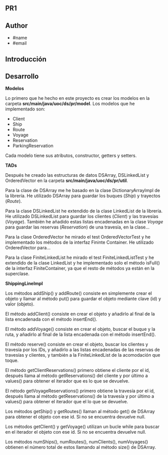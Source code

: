 ## PR1

## Author
- #name
- #email

## Introducción

## Desarrollo
**Modelos**

Lo primero que he hecho en este proyecto es crear los modelos en la carpeta **src/main/java/uoc/ds/pr/model**.
Los modelos que he implementado son:
+ Client
+ Ship
+ Route
+ Voyage
+ Reservation
+ ParkingReservation

Cada modelo tiene sus atributos, constructor, getters y setters.

**TADs**

Después he creado las estructuras de datos DSArray, DSLinkedList y OrderedVector en la carpeta **src/main/java/uoc/ds/pr/util**.

Para la clase de DSArray me he basado en la clase DictionaryArrayImpl de la librería.
He utilizado DSArray para guardar los buques (*Ship*) y trayectos (*Route*).

Para la clase DSLinkedList he extendido de la clase LinkedList de la librería.
He utilizado DSLinkedList para guardar los clientes (*Client*) y las travesías (*Voyage*).
También he añadido estas listas encadenadas en la clase *Voyage* para guardar las reservas (*Reservation*) de una travesía, 
en la clase...

Para la clase OrderedVector he mirado el test OrderedVectorTest y he implementado los métodos de la interfaz Fininte Container.
He utilizado OrderedVector para...

Para la clase FiniteLinkedList he mirado el test FiniteLinkedListTest y he extendido de la clase LinkedList y he implementado solo el método isFull() de la interfaz FiniteContainer, ya que el resto de métodos ya están en la superclase.

**ShippingLineImpl**

Los métodos addShip() y addRoute() consiste en simplemente crear el objeto y llamar al método put() para guardar el objeto mediante clave (id) y valor (objeto).

El método addClient() consiste en crear el objeto y añadirlo al final de la lista encadenada con el método insertEnd().

El método addVoyage() consiste en crear el objeto, buscar el buque y la ruta, y añadirlo al final de la lista encadenada con el método insertEnd().

El método reserve() consiste en crear el objeto, buscar los clientes y travesía por los IDs, y añadirlo a las listas encadenadas de las reservas de travesías y clientes, y también a la FiniteLinkedList de la acomodación que toque.

El método getClientReservations() primero obtiene el cliente por el id, después llama al método getReservations() del cliente y por último a values() para obtener el iterador que es lo que se devuelve.

El nétodo getVoyageReservations() primero obtiene la travesía por el id, después llama al método getReservations() de la travesía y por último a values() para obtener el iterador que el lo que se devuelve.


Los métodos getShip() y getRoutes() llaman al método get() de DSArray para obtener el objeto con ese id. Si no se encuentra devuelve null.

Los métodos getClient() y getVoyage() utilizan un bucle while para buscar en el iterador el objeto con ese id. Si no se encuentra devuelve null.

Los métodos numShips(), numRoutes(), numClients(), numVoyages() obtienen el número total de estos llamando al método size() de DSArray.
